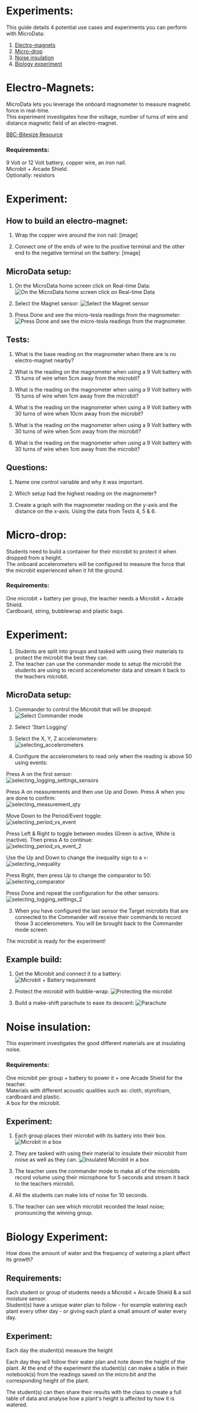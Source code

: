 # Experiments:
This guide details 4 potential use cases and experiments you can perform with MicroData:
1. [Electro-magnets](#Electro-Magnets)
2. [Micro-drop](#Micro-drop)
4. [Noise insulation](#Noise-insulation)
3. [Biology experiment](#Biology-Experiment)


# Electro-Magnets:
MicroData lets you leverage the onboard magnometer to measure magnetic force in real-time.<br>
This experiment investigates how the voltage, number of turns of wire and distance magnetic field of an electro-magnet.<br>

[BBC-Bitesize Resource](https://www.bbc.co.uk/bitesize/guides/zvk4t39/revision/6)


### Requirements:
9 Volt or 12 Volt battery, copper wire, an iron nail.<br>
Microbit + Arcade Shield.<br>
Optionally: resistors

# Experiment:
## How to build an electro-magnet:
1. Wrap the copper wire around the iron nail:
[image]

2. Connect one of the ends of wire to the positive terminal and the other end to the negative terminal on the battery:
[image]


## MicroData setup:
1. On the MicroData home screen click on Real-time Data:
![On the MicroData home screen click on Real-time Data](resources/selecting_realtime_data.png)

2. Select the Magnet sensor:
![Select the Magnet sensor](resources/selecting_magnet.png)

3. Press Done and see the micro-tesla readings from the magnometer:
![Press Done and see the micro-tesla readings from the magnometer.](resources/experiment_images/electro_magnet_reading.png)


## Tests:
1. What is the base reading on the magnometer when there are is no electro-magnet nearby?

2. What is the reading on the magnometer when using a 9 Volt battery with 15 turns of wire when 5cm away from the microbit?

3. What is the reading on the magnometer when using a 9 Volt battery with 15 turns of wire when 1cm away from the microbit?

4. What is the reading on the magnometer when using a 9 Volt battery with 30 turns of wire when 10cm away from the microbit?

5. What is the reading on the magnometer when using a 9 Volt battery with 30 turns of wire when 5cm away from the microbit?

6. What is the reading on the magnometer when using a 9 Volt battery with 30 turns of wire when 1cm away from the microbit?


## Questions:
1. Name one control variable and why it was important.

2. Which setup had the highest reading on the magnometer?

3. Create a graph with the magnometer reading on the y-axis and the distance on the x-axis. Using the data from Tests 4, 5 & 6.


# Micro-drop:
Students need to build a container for their microbit to protect it when dropped from a height.<br>
The onboard accelerometers will be configured to measure the force that the microbit experienced when it hit the ground.

### Requirements:
One microbit + battery per group, the teacher needs a Microbit + Arcade Shield.<br>
Cardboard, string, bubblewrap and plastic bags.

# Experiment:
1. Students are split into groups and tasked with using their materials to protect the microbit the best they can.
2. The teacher can use the commander mode to setup the microbit the students are using to record accerelometer data and stream it back to the teachers microbit.

## MicroData setup:
1. Commander to control the Microbit that will be dropepd:
![Select Commander mode](resources/selecting_commander_mode.png.png)
2. Select 'Start Logging'

3. Select the X, Y, Z accelerometers:<br>
![selecting_accelerometers](resources/selecting_accelerometers.png)<br>

4. Configure the accelerometers to read only when the reading is above 50 using events:

Press A on the first sensor:<br>
![selecting_logging_settings_sensors](resources/selecting_logging_settings_sensors.png)

Press A on measurements and then use Up and Down. Press A when you are done to confirm:<br>
![selecting_measurement_qty](resources/selecting_measurement_qty.png)

Move Down to the Period/Event toggle:<br>
![selecting_period_vs_event](resources/selecting_period_vs_event.png)

Press Left & Right to toggle between modes (Green is active, White is inactive). Then press A to continue:<br>
![selecting_period_vs_event_2](resources/selecting_period_vs_event_2.png)

Use the Up and Down to change the inequality sign to a >:<br>
![selecting_inequality](resources/selecting_inequality.png)

Press Right, then press Up to change the comparator to 50:<br>
![selecting_comparator](resources/selecting_comparator.png)

Press Done and repeat the configuration for the other sensors:<br>
![selecting_logging_settings_2](resources/selecting_logging_settings_2.png)

3. When you have configured the last sensor the Target microbits that are connected to the Commander will receive their commands to record those 3 accelerometers. You will be brought back to the Commander mode screen.<br>

The microbit is ready for the experiment!


## Example build:
1. Get the Microbit and connect it to a battery:
![Microbit + Battery requirement](resources/experiment_images/microbit_w_battery_radio.png)

2. Protect the microbit with bubble-wrap:
![Protecting the microbit](resources/experiment_images/microbit_w_battery_radio_covered.png)

3. Build a make-shift parachute to ease its descent:
![Parachute](resources/experiment_images/microbit_w_battery_radio_covered_parachute.png)


# Noise insulation:
This experiment investigates the good different materials are at insulating noise.<br>

### Requirements:
One microbit per group + battery to power it + one Arcade Shield for the teacher.<br>
Materials with different acoustic qualities such as: cloth, styrofoam, cardboard and plastic.<br>
A box for the microbit.

## Experiment:
1. Each group places their microbit with its battery into their box.
![Microbit in a box](resources/experiment_images/microbit_in_box.png)

2. They are tasked with using their material to insulate their microbit from noise as well as they can.
![Insulated Microbit in a box](resources/experiment_images/microbit_in_box_covered.jpg)

3. The teacher uses the commander mode to make all of the microbits record volume using their microphone for 5 seconds and stream it back to the teachers microbit.

4. All the students can make lots of noise for 10 seconds.

5. The teacher can see which microbit recorded the least noise; pronouncing the winning group.


# Biology Experiment:
How does the amount of water and the frequency of watering a plant affect its growth?

## Requirements:
Each student or group of students needs a Microbit + Arcade Shield & a soil moisture sensor.<br>
Student(s) have a unique water plan to follow - for example watering each plant every other day - or giving each plant a small amount of water every day.


## Experiment:​
Each day the student(s) measure the height 

Each day they will follow their water plan and note down the height of the plant. At the end of the experiment the student(s) can make a table in their notebook(s) from the readings saved on the micro:bit and the corresponding height of the plant.​


The student(s) can then share their results with the class to create a full table of data and analyse how a plant's height is affected by how it is watered.​
